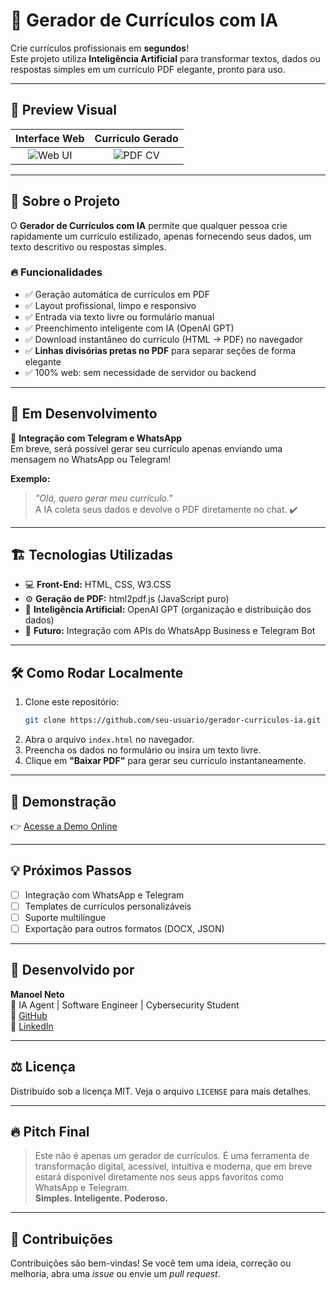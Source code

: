 # 🧐 Gerador de Currículos com IA

Crie currículos profissionais em **segundos**!  
Este projeto utiliza **Inteligência Artificial** para transformar textos, dados ou respostas simples em um currículo PDF elegante, pronto para uso.

---

## 📸 Preview Visual

| Interface Web | Currículo Gerado |
|:-------------:|:----------------:|
| ![Web UI](https://via.placeholder.com/250x150?text=Web+UI) | ![PDF CV](https://via.placeholder.com/250x150?text=PDF+CV) |

---

## 📄 Sobre o Projeto

O **Gerador de Currículos com IA** permite que qualquer pessoa crie rapidamente um currículo estilizado, apenas fornecendo seus dados, um texto descritivo ou respostas simples.

### 🔥 Funcionalidades

- ✅ Geração automática de currículos em PDF
- ✅ Layout profissional, limpo e responsivo
- ✅ Entrada via texto livre ou formulário manual
- ✅ Preenchimento inteligente com IA (OpenAI GPT)
- ✅ Download instantâneo do currículo (HTML → PDF) no navegador
- ✅ **Linhas divisórias pretas no PDF** para separar seções de forma elegante
- ✅ 100% web: sem necessidade de servidor ou backend

---

## 🚀 Em Desenvolvimento

💬 **Integração com Telegram e WhatsApp**  
Em breve, será possível gerar seu currículo apenas enviando uma mensagem no WhatsApp ou Telegram!

**Exemplo:**
> *"Olá, quero gerar meu currículo."*  
> A IA coleta seus dados e devolve o PDF diretamente no chat. ✔️

---

## 🏗️ Tecnologias Utilizadas

- 💻 **Front-End:** HTML, CSS, W3.CSS
- ⚙️ **Geração de PDF:** html2pdf.js (JavaScript puro)
- 🧠 **Inteligência Artificial:** OpenAI GPT (organização e distribuição dos dados)
- 🔗 **Futuro:** Integração com APIs do WhatsApp Business e Telegram Bot

---

## 🛠️ Como Rodar Localmente

1. Clone este repositório:
    ```bash
    git clone https://github.com/seu-usuario/gerador-curriculos-ia.git
    ```
2. Abra o arquivo `index.html` no navegador.
3. Preencha os dados no formulário ou insira um texto livre.
4. Clique em **"Baixar PDF"** para gerar seu currículo instantaneamente.

---

## 🎯 Demonstração

👉 [Acesse a Demo Online](https://seu-link-aqui.com)

---

## 💡 Próximos Passos

- [ ] Integração com WhatsApp e Telegram
- [ ] Templates de currículos personalizáveis
- [ ] Suporte multilíngue
- [ ] Exportação para outros formatos (DOCX, JSON)

---

## 🧠 Desenvolvido por

**Manoel Neto**  
🌟 IA Agent | Software Engineer | Cybersecurity Student  
🚀 [GitHub](https://github.com/eusoumanoelnetto)  
💼 [LinkedIn](https://www.linkedin.com/in/eusoumanoelnetto)

---

## ⚖️ Licença

Distribuído sob a licença MIT. Veja o arquivo `LICENSE` para mais detalhes.

---

## 🔥 Pitch Final

> Este não é apenas um gerador de currículos. É uma ferramenta de transformação digital, acessível, intuitiva e moderna, que em breve estará disponível diretamente nos seus apps favoritos como WhatsApp e Telegram.  
> **Simples. Inteligente. Poderoso.**

---

## 📢 Contribuições

Contribuições são bem-vindas! Se você tem uma ideia, correção ou melhoria, abra uma *issue* ou envie um *pull request*.
